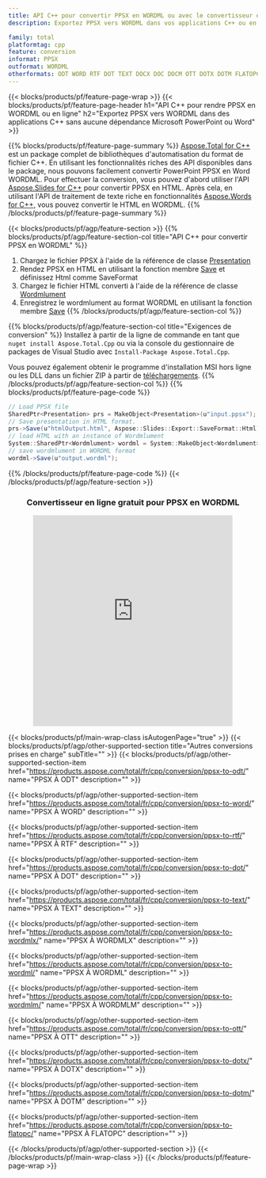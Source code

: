```yaml
---
title: API C++ pour convertir PPSX en WORDML ou avec le convertisseur en ligne gratuit
description: Exportez PPSX vers WORDML dans vos applications C++ ou en ligne. Testez rapidement le convertisseur en ligne POT vers CSV gratuit avant d'intégrer le code.

family: total
platformtag: cpp
feature: conversion
informat: PPSX
outformat: WORDML
otherformats: ODT WORD RTF DOT TEXT DOCX DOC DOCM OTT DOTX DOTM FLATOPC
---
```

{{< blocks/products/pf/feature-page-wrap >}}
{{< blocks/products/pf/feature-page-header h1="API C++ pour rendre PPSX en WORDML ou en ligne" h2="Exportez PPSX vers WORDML dans des applications C++ sans aucune dépendance Microsoft PowerPoint ou Word" >}}

{{% blocks/products/pf/feature-page-summary %}}
[Aspose.Total for C++](https://products.aspose.com/total/cpp/) est un package complet de bibliothèques d'automatisation du format de fichier C++. En utilisant les fonctionnalités riches des API disponibles dans le package, nous pouvons facilement convertir PowerPoint PPSX en Word WORDML. Pour effectuer la conversion, vous pouvez d'abord utiliser l'API [Aspose.Slides for C++](https://products.aspose.com/slides/cpp/) pour convertir PPSX en HTML. Après cela, en utilisant l'API de traitement de texte riche en fonctionnalités [Aspose.Words for C++](https://products.aspose.com/words/cpp/), vous pouvez convertir le HTML en WORDML. 
{{% /blocks/products/pf/feature-page-summary  %}}

{{< blocks/products/pf/agp/feature-section >}}
{{% blocks/products/pf/agp/feature-section-col title="API C++ pour convertir PPSX en WORDML" %}}
1. Chargez le fichier PPSX à l'aide de la référence de classe [Presentation](https://reference.aspose.com/slides/cpp/class/aspose.slides.presentation)
2. Rendez PPSX en HTML en utilisant la fonction membre [Save](https://reference.aspose.com/slides/cpp/class/aspose.slides.presentation#afcd59ec697bf05c10f78c3869de2ec9e) et définissez Html comme SaveFormat
3. Chargez le fichier HTML converti à l'aide de la référence de classe [Wordmlument](https://reference.aspose.com/words/cpp/class/aspose.words.wordmlument)
4. Enregistrez le wordmlument au format WORDML en utilisant la fonction membre [Save](https://reference.aspose.com/words/cpp/class/aspose.words.wordmlument#save_string)
{{% /blocks/products/pf/agp/feature-section-col %}}

{{% blocks/products/pf/agp/feature-section-col title="Exigences de conversion" %}}
Installez à partir de la ligne de commande en tant que ```nuget install Aspose.Total.Cpp``` ou via la console du gestionnaire de packages de Visual Studio avec ```Install-Package Aspose.Total.Cpp```.

Vous pouvez également obtenir le programme d'installation MSI hors ligne ou les DLL dans un fichier ZIP à partir de [téléchargements](https://releases.aspose.com/total/cpp).
{{% /blocks/products/pf/agp/feature-section-col %}}
{{% blocks/products/pf/feature-page-code %}}
```cs
// Load PPSX file
SharedPtr<Presentation> prs = MakeObject<Presentation>(u"input.ppsx");
// Save presentation in HTML format.
prs->Save(u"htmlOutput.html", Aspose::Slides::Export::SaveFormat::Html);
// load HTML with an instance of Wordmlument
System::SharedPtr<Wordmlument> wordml = System::MakeObject<Wordmlument>(u"htmlOutput.html");
// save wordmlument in WORDML format
wordml->Save(u"output.wordml"); 
```

{{% /blocks/products/pf/feature-page-code %}}
{{< /blocks/products/pf/agp/feature-section >}}
<div class="container-fluid agp-content bg-white aboutfile box-1 vh100 section nopbtm">
<div class=container>
<div class=row>
<div class="demobox tc col-md-12 padding-0" align="center">

<h3>Convertisseur en ligne gratuit pour PPSX en WORDML</h3>

<iframe style="border: none; height: 426px;" scrolling="no" src="https://total-conversion-app-65z5r2lp.qa.k8s.dynabic.com/?to=wordml&from=ppsx" id="child-iframe" width="80%"></iframe>

</div></div>
</div></div>

{{< blocks/products/pf/main-wrap-class isAutogenPage="true" >}}
{{< blocks/products/pf/agp/other-supported-section title="Autres conversions prises en charge" subTitle="" >}}
{{< blocks/products/pf/agp/other-supported-section-item href="https://products.aspose.com/total/fr/cpp/conversion/ppsx-to-odt/" name="PPSX À ODT" description="" >}}

{{< blocks/products/pf/agp/other-supported-section-item href="https://products.aspose.com/total/fr/cpp/conversion/ppsx-to-word/" name="PPSX À WORD" description="" >}}

{{< blocks/products/pf/agp/other-supported-section-item href="https://products.aspose.com/total/fr/cpp/conversion/ppsx-to-rtf/" name="PPSX À RTF" description="" >}}

{{< blocks/products/pf/agp/other-supported-section-item href="https://products.aspose.com/total/fr/cpp/conversion/ppsx-to-dot/" name="PPSX À DOT" description="" >}}

{{< blocks/products/pf/agp/other-supported-section-item href="https://products.aspose.com/total/fr/cpp/conversion/ppsx-to-text/" name="PPSX À TEXT" description="" >}}

{{< blocks/products/pf/agp/other-supported-section-item href="https://products.aspose.com/total/fr/cpp/conversion/ppsx-to-wordmlx/" name="PPSX À WORDMLX" description="" >}}

{{< blocks/products/pf/agp/other-supported-section-item href="https://products.aspose.com/total/fr/cpp/conversion/ppsx-to-wordml/" name="PPSX À WORDML" description="" >}}

{{< blocks/products/pf/agp/other-supported-section-item href="https://products.aspose.com/total/fr/cpp/conversion/ppsx-to-wordmlm/" name="PPSX À WORDMLM" description="" >}}

{{< blocks/products/pf/agp/other-supported-section-item href="https://products.aspose.com/total/fr/cpp/conversion/ppsx-to-ott/" name="PPSX À OTT" description="" >}}

{{< blocks/products/pf/agp/other-supported-section-item href="https://products.aspose.com/total/fr/cpp/conversion/ppsx-to-dotx/" name="PPSX À DOTX" description="" >}}

{{< blocks/products/pf/agp/other-supported-section-item href="https://products.aspose.com/total/fr/cpp/conversion/ppsx-to-dotm/" name="PPSX À DOTM" description="" >}}

{{< blocks/products/pf/agp/other-supported-section-item href="https://products.aspose.com/total/fr/cpp/conversion/ppsx-to-flatopc/" name="PPSX À FLATOPC" description="" >}}


{{< /blocks/products/pf/agp/other-supported-section >}}
{{< /blocks/products/pf/main-wrap-class >}}
{{< /blocks/products/pf/feature-page-wrap >}}